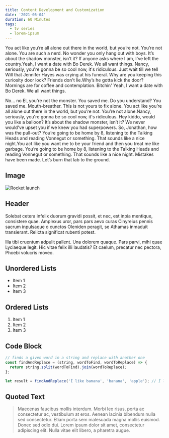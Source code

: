 ```yaml
---
title: Content Development and Customization
date: '2021-05-04'
duration: 60 Minutes
tags:
  - tv series
  - lorem-ipsum
---
```


You act like you’re all alone out there in the world, but you’re not. You’re not alone. You are such a nerd. No wonder you only hang out with boys. It’s about the shadow monster, isn’t it? If anyone asks where I am, I've left the country.Yeah, I want a date with Bo Derek. We all want things. Nancy, seriously, you're gonna be so cool now, it's ridiculous. Just wait till we tell Will that Jennifer Hayes was crying at his funeral. Why are you keeping this curiosity door lock? Friends don't lie.Why’s he gotta kick the door? Mornings are for coffee and contemplation. Bitchin' Yeah, I want a date with Bo Derek. We all want things.

No... no El, you're not the monster. You saved me. Do you understand? You saved me. Mouth-breather. This is not yours to fix alone. You act like you’re all alone out there in the world, but you’re not. You’re not alone.Nancy, seriously, you're gonna be so cool now, it's ridiculous. Hey kiddo, would you like a balloon? It’s about the shadow monster, isn’t it? We never would've upset you if we knew you had superpowers. So, Jonathan, how was the pull-out? You’re going to be home by 8, listening to the Talking Heads and reading Vonnegut or something. That sounds like a nice night.You act like you want me to be your friend and then you treat me like garbage. You’re going to be home by 8, listening to the Talking Heads and reading Vonnegut or something. That sounds like a nice night. Mistakes have been made. Let’s burn that lab to the ground.

## Image

![Rocket launch](/media/rocket.jpg)

## Header

Solebat cetera infelix duorum gravidi possit, et nec, est inpia mentique, consistere quae. Amplexus uror, pars pars aevo curas Cinyreius
pennis sacrum inpulsaque o cunctos Oleniden peragit, se Athamas inmaduit
transierant. Relicta significat rubenti potest.

Illa tibi cruentum adpulit pallent. Una dolorem quaque. Pars parvi, mihi quae
Lyciaeque legit. Hic vitae felix illi laudatis? Et caelum, precatur nec pectora,
Phoebi volucris moveo.

## Unordered Lists

- Item 1
- Item 2
- Item 3

## Ordered Lists

1. Item 1
2. Item 2
3. Item 3

## Code Block

```javascript
// finds a given word in a string and replace with another one
const findAndReplace = (string, wordToFind, wordToReplace) => {
  return string.split(wordToFind).join(wordToReplace);
};

let result = findAndReplace('I like banana', 'banana', 'apple'); // I like apple
```

## Quoted Text

> Maecenas faucibus mollis interdum. Morbi leo risus, porta ac consectetur ac, vestibulum at eros. Aenean lacinia bibendum nulla sed consectetur. Etiam porta sem malesuada magna mollis euismod. Donec sed odio dui. Lorem ipsum dolor sit amet, consectetur adipiscing elit. Nulla vitae elit libero, a pharetra augue.
